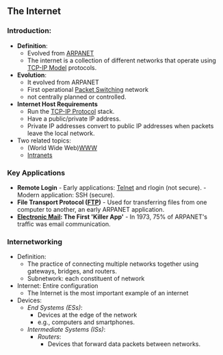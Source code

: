 ## The Internet

### Introduction:
- **Definition**: 
	- Evolved from [ARPANET](ARPANET.md)
	- The internet is a collection of different networks that operate using [TCP-IP Model](TCP-IP%20Model.md) protocols.
- **Evolution**:
	- It evolved from ARPANET
	- First operational [Packet Switching](Packet%20Switching.md) network
	- not centrally planned or controlled.
- **Internet Host Requirements**
	- Run the [TCP-IP Protocol](TCP-IP%20Protocol.md) stack.
	- Have a public/private IP address. 
	- Private IP addresses convert to public IP addresses when packets leave the local network.
- Two related topics:
	- (World Wide Web)[WWW](WWW.md)
	- [Intranets](Intranets.md)
### Key Applications
- **Remote Login**
	    - Early applications: [Telnet](Telnet.md) and rlogin (not secure).
	    - Modern application: SSH (secure).
- **File Transport Protocol ([FTP](FTP.md))**
	    - Used for transferring files from one computer to another, an early ARPANET application.
- **[Electronic Mail](Electronic%20Mail.md): The First 'Killer App'**
	    - In 1973, 75% of ARPANET's traffic was email communication.
### Internetworking
- Definition: 
	- The practice of connecting multiple networks together using gateways, bridges, and routers.
	- Subnetwork: each constituent of network
- Internet: Entire configuration
	- The Internet is the most important example of an internet
- Devices:
	- *End Systems (ESs)*: 
		- Devices at the edge of the network
		- e.g., computers and smartphones.
	- *Intermediate Systems (ISs)*: 
		- *Routers*:
			-  Devices that forward data packets between networks.
  



